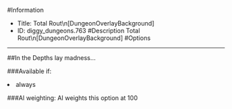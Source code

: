 #Information
 - Title: Total Rout\n[DungeonOverlayBackground]
 - ID: diggy_dungeons.763
#Description
Total Rout\n[DungeonOverlayBackground]
#Options

___
##In the Depths lay madness…

###Available if:
<li>always</li>

###AI weighting:
AI weights this option at 100


